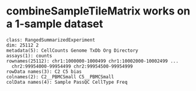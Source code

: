 # combineSampleTileMatrix works on a 1-sample dataset

    class: RangedSummarizedExperiment 
    dim: 25112 2 
    metadata(5): CellCounts Genome TxDb Org Directory
    assays(1): counts
    rownames(25112): chr1:1000000-1000499 chr1:10002000-10002499 ...
      chr2:99954000-99954499 chr2:99954500-99954999
    rowData names(3): C2 C5 bias
    colnames(2): C2__PBMCSmall C5__PBMCSmall
    colData names(4): Sample PassQC CellType Freq

